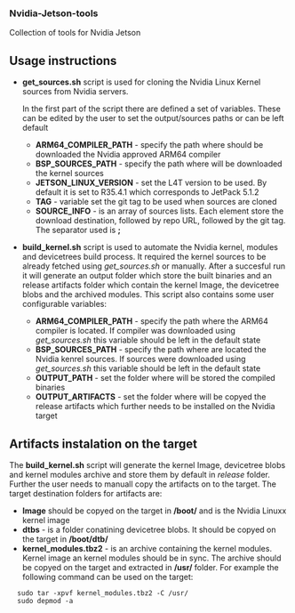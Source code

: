 ### Nvidia-Jetson-tools
Collection of tools for Nvidia Jetson

## Usage instructions
- __get_sources.sh__ script is used for cloning the Nvidia Linux Kernel sources from Nvidia servers.

  In the first part of the script there are defined a set of variables. These can be edited by the user to set the output/sources paths or can be left default
    - __ARM64_COMPILER_PATH__ - specify the path where should be downloaded the Nvidia approved ARM64 compiler
    - __BSP_SOURCES_PATH__ - specify the path where will be downloaded the kernel sources
    - __JETSON_LINUX_VERSION__ - set the L4T version to be used. By default it is set to R35.4.1 which corresponds to JetPack 5.1.2
    - __TAG__ - variable set the git tag to be used when sources are cloned
    - __SOURCE_INFO__ - is an array of sources lists. Each element store the download destination, followed by repo URL, followed by the git tag. The separator used is __;__
  
- __build_kernel.sh__ script is used to automate the Nvidia kernel, modules and devicetrees build process. It required the kernel sources to be already fetched using _get_sources.sh_ or manually.
After a succesful run it will generate an output folder which store the built binaries and an release artifacts folder which contain the kernel Image, the devicetree blobs and the archived modules.
This script also contains some user configurable variables:
    - __ARM64_COMPILER_PATH__ - specify the path where the ARM64 compiler is located. If compiler was downloaded using _get_sources.sh_ this variable should be left in the default state
    - __BSP_SOURCES_PATH__ - specify the path where are located the Nvidia kenrel sources. If sources were downloaded using _get_sources.sh_ this variable should be left in the default state
    - __OUTPUT_PATH__ - set the folder where will be stored the compiled binaries
    - __OUTPUT_ARTIFACTS__ - set the folder where will be copyed the release artifacts which further needs to be installed on the Nvidia target

## Artifacts instalation on the target
The __build_kernel.sh__ script will generate the kernel Image, devicetree blobs and kernel modules archive and store them by default in _release_ folder. Further the user needs to manuall copy the artifacts on to the target.
The target destination folders for artifacts are:

- __Image__ should be copyed on the target in __/boot/__ and is the Nvidia Linuxx kernel image
- __dtbs__ - is a folder conatining devicetree blobs. It should be copyed on the target in __/boot/dtb/__
- __kernel_modules.tbz2__ - is an archive containing the kernel modules. Kernel image an kernel modules should be in sync. The archive should be copyed on the target and extracted in __/usr/__ folder.
For example the following command can be used on the target:
```
  sudo tar -xpvf kernel_modules.tbz2 -C /usr/
  sudo depmod -a
```

